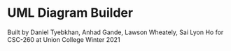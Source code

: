 # UML Diagram Builder
Built by Daniel Tyebkhan, Anhad Gande, Lawson Wheately, Sai Lyon Ho for CSC-260 at Union College Winter 2021

